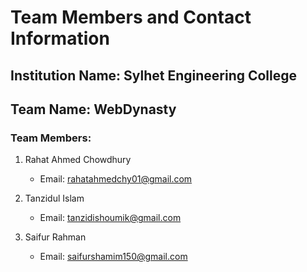# Team Members and Contact Information

## Institution Name: Sylhet Engineering College 

## Team Name: WebDynasty

### Team Members:
1. Rahat Ahmed Chowdhury
   - Email: rahatahmedchy01@gmail.com

2. Tanzidul Islam
   - Email: tanzidishoumik@gmail.com

3. Saifur Rahman
   - Email: saifurshamim150@gmail.com
